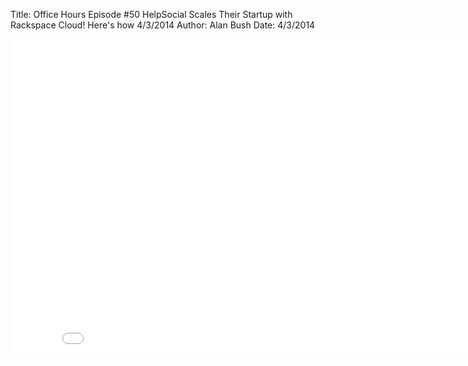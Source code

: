 Title: Office Hours Episode #50 HelpSocial Scales Their Startup with Rackspace Cloud! Here's how 4/3/2014
Author: Alan Bush
Date: 4/3/2014

<div class="video-container"><iframe width="854" height="510" src="//www.youtube.com/embed/wDWT3GYOnh8" frameborder="0" allowfullscreen></iframe></div>
